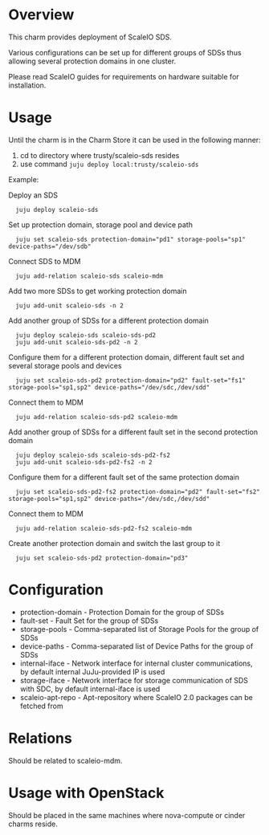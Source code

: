 # Overview

This charm provides deployment of ScaleIO SDS.

Various configurations can be set up for different groups of SDSs thus allowing several protection domains in one cluster.

Please read ScaleIO guides for requirements on hardware suitable for installation.

# Usage

Until the charm is in the Charm Store it can be used in the following manner:

1. cd to directory where trusty/scaleio-sds resides
2. use command ```juju deploy local:trusty/scaleio-sds```

Example:

  Deploy an SDS
  ```
	juju deploy scaleio-sds
  ```
  
  Set up protection domain, storage pool and device path
  ```
  	juju set scaleio-sds protection-domain="pd1" storage-pools="sp1" device-paths="/dev/sdb"
  ```  

  Connect SDS to MDM
  ```
    juju add-relation scaleio-sds scaleio-mdm
  ```
  
  Add two more SDSs to get working protection domain
  ```
	juju add-unit scaleio-sds -n 2
  ```

  Add another group of SDSs for a different protection domain
  ```
	juju deploy scaleio-sds scaleio-sds-pd2
	juju add-unit scaleio-sds-pd2 -n 2
  ```
  
  Configure them for a different protection domain, different fault set and several storage pools and devices
  ```
  	juju set scaleio-sds-pd2 protection-domain="pd2" fault-set="fs1" storage-pools="sp1,sp2" device-paths="/dev/sdc,/dev/sdd"
  ```  
  
  Connect them to MDM
  ```
    juju add-relation scaleio-sds-pd2 scaleio-mdm
  ```
  
  Add another group of SDSs for a different fault set in the second protection domain
  ```
	juju deploy scaleio-sds scaleio-sds-pd2-fs2
	juju add-unit scaleio-sds-pd2-fs2 -n 2
  ```
  
  Configure them for a different fault set of the same protection domain
  ```
  	juju set scaleio-sds-pd2-fs2 protection-domain="pd2" fault-set="fs2" storage-pools="sp1,sp2" device-paths="/dev/sdc,/dev/sdd"
  ```  
  
  Connect them to MDM
  ```
    juju add-relation scaleio-sds-pd2-fs2 scaleio-mdm
  ```

  Create another protection domain and switch the last group to it
  ```
    juju set scaleio-sds-pd2 protection-domain="pd3"
  ```

# Configuration

* protection-domain - Protection Domain for the group of SDSs
* fault-set - Fault Set for the group of SDSs
* storage-pools - Comma-separated list of Storage Pools for the group of SDSs
* device-paths - Comma-separated list of Device Paths for the group of SDSs
* internal-iface - Network interface for internal cluster communications, by default internal JuJu-provided IP is used
* storage-iface - Network interface for storage communication of SDS with SDC, by default internal-iface is used
* scaleio-apt-repo - Apt-repository where ScaleIO 2.0 packages can be fetched from

# Relations

Should be related to scaleio-mdm.

# Usage with OpenStack

Should be placed in the same machines where nova-compute or cinder charms reside.
 
